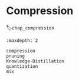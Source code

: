 # Compression
:label:`chap_compression`

```toc
:maxdepth: 2

compression
pruning
Knowledge-Distillation
quantization
mix
```
